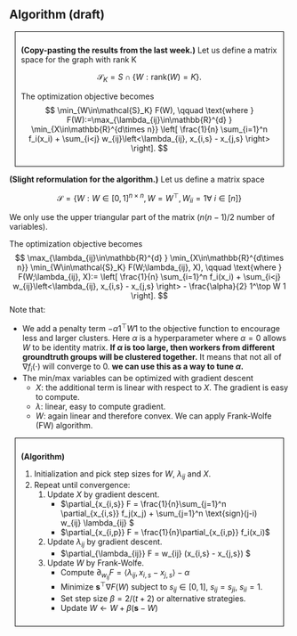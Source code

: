 ## Algorithm (draft)
<div style="border: 1px solid black; padding: 10px; margin: 10px;">

**(Copy-pasting the results from the last week.)** Let us define a matrix space for the graph with rank K

$$
\mathcal{S}_K = S \cap \{ W: \text{rank}(W) = K \}.
$$

The optimization objective becomes
$$ 
\min_{W\in\mathcal{S}_K} F(W), \qquad \text{where } F(W):=\max_{\lambda_{ij}\in\mathbb{R}^{d} } \min_{X\in\mathbb{R}^{d\times n}} \left[ \frac{1}{n} \sum_{i=1}^n f_i(x_i) + \sum_{i<j} w_{ij}\left<\lambda_{ij}, x_{i,s} - x_{j,s} \right>
\right].
$$
</div>


**(Slight reformulation for the algorithm.)** Let us define a matrix space 

$$
\mathcal{S} = \{ W: W\in[0,1]^{n\times n}, W=W^\top, W_{ii}=1 \forall~i\in[n] \}
$$

We only use the upper triangular part of the matrix ($n(n-1)/2$ number of variables).

The optimization objective becomes
$$ 
\max_{\lambda_{ij}\in\mathbb{R}^{d} } \min_{X\in\mathbb{R}^{d\times n}} \min_{W\in\mathcal{S}_K} F(W;\lambda_{ij}, X), \qquad \text{where } F(W;\lambda_{ij}, X):=  \left[ \frac{1}{n} \sum_{i=1}^n f_i(x_i) + \sum_{i<j} w_{ij}\left<\lambda_{ij}, x_{i,s} - x_{j,s} \right> - \frac{\alpha}{2} 1^\top W 1
\right].
$$
Note that:
- We add a penalty term $-\alpha 1^\top W 1$ to the objective function to encourage less and larger clusters. Here $\alpha$ is a hyperparameter where $\alpha=0$ allows $W$ to be identity matrix. **If $\alpha$ is too large, then workers from different groundtruth groups will be clustered together.** It means that not all of $\nabla f_i(\cdot)$ will converge to 0. **we can use this as a way to tune $\alpha$.**
- The min/max variables can be optimized with gradient descent
    - $X$: the additional term is linear with respect to $X$. The gradient is easy to compute.
    - $\lambda$: linear, easy to compute gradient.
    - $W$: again linear and therefore convex. We can apply Frank-Wolfe (FW) algorithm.

<div style="border: 1px solid black; padding: 10px; margin: 10px;">

**(Algorithm)**
1. Initialization and pick step sizes for $W$, $\lambda_{ij}$ and $X$.
2. Repeat until convergence:
    1. Update $X$ by gradient descent.
        - $\partial_{x_{i,s}} F = \frac{1}{n}\sum_{j=1}^n \partial_{x_{i,s}} f_j(x_j) + \sum_{j=1}^n \text{sign}(j-i) w_{ij} \lambda_{ij}  $
        - $\partial_{x_{i,p}} F = \frac{1}{n}\partial_{x_{i,p}} f_i(x_i)$
    2. Update $\lambda_{ij}$ by gradient descent.
        - $\partial_{\lambda_{ij}} F = w_{ij} (x_{i,s} - x_{j,s}) $
    3. Update $W$ by Frank-Wolfe.
        - Compute $\partial_{w_{ij}} F = \left<\lambda_{ij}, x_{i,s} - x_{j,s} \right> - \alpha$
        - Minimize $\mathbf{s}^\top \nabla F(W)$ subject to $s_{ij} \in [0,1]$, $s_{ij}=s_{ji}$, $s_{ii}=1$.
        - Set step size $\beta=2/(t+2)$ or alternative strategies.
        - Update $W\leftarrow W + \beta(\mathbf{s} - W)$
</div>